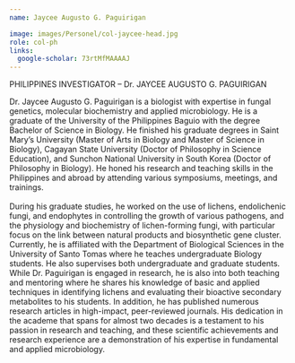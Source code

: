 ```yaml
---
name: Jaycee Augusto G. Paguirigan

image: images/Personel/col-jaycee-head.jpg
role: col-ph
links:
  google-scholar: 73rtMfMAAAAJ
---
```

PHILIPPINES INVESTIGATOR – Dr. JAYCEE AUGUSTO G. PAGUIRIGAN 

Dr. Jaycee Augusto G. Paguirigan is a biologist with expertise in fungal genetics, molecular biochemistry and applied microbiology. 
He is a graduate of the University of the Philippines Baguio with the degree Bachelor of Science in Biology. 
He finished his graduate degrees in Saint Mary’s University (Master of Arts in Biology and Master of Science in Biology), Cagayan State University (Doctor of Philosophy in Science Education), and Sunchon National University in South Korea (Doctor of Philosophy in Biology). 
He honed his research and teaching skills in the Philippines and abroad by attending various symposiums, meetings, and trainings.<br>
<br>
During his graduate studies, he worked on the use of lichens, endolichenic fungi, and endophytes in controlling the growth of various pathogens, and the physiology and biochemistry of lichen-forming fungi, with particular focus on the link between natural products and biosynthetic gene cluster. 
Currently, he is affiliated with the Department of Biological Sciences in the University of Santo Tomas where he teaches undergraduate Biology students. 
He also supervises both undergraduate and graduate students. While Dr. Paguirigan is engaged in research, he is also into both teaching and mentoring where he shares his knowledge of basic and applied techniques in identifying lichens and evaluating their bioactive secondary metabolites to his students.
In addition, he has published numerous research articles in high-impact, peer-reviewed journals. His dedication in the academe that spans for almost two decades is a testament to his passion in research and teaching, and these scientific achievements and research experience are a demonstration of his expertise in fundamental and applied microbiology.
